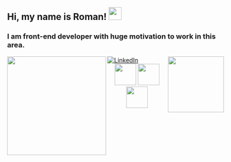 


<h2>
    Hi, my name is Roman!
        <img src="https://raw.githubusercontent.com/iampavangandhi/iampavangandhi/master/gifs/Hi.gif" width="30px">
</h2>     
<h3>
    I am front-end developer with huge motivation to work in this area.
</h3>




<img align='left' src="https://paugamez.com/wp-content/uploads/2020/05/simpleshow_02-by_paugamez.gif" width="230">
<img align='right' src="https://pbs.twimg.com/profile_images/1722273338/_____.gif" width="130">




<a href="https://www.linkedin.com/in/roman-hudz/">
    <img alt="LinkedIn" src="https://img.shields.io/badge/LinkedIn%20-Hudz%20Roman-blue?style=flat&logo=linkedin&labelColor=blue">
</a>



<div align='center'>
    <img src="https://media3.giphy.com/media/ln7z2eWriiQAllfVcn/200w.webp" width="50">
    <img src="https://i.giphy.com/media/eNAsjO55tPbgaor7ma/200w.webp" width="50">
    <img src="https://media0.giphy.com/media/fsEaZldNC8A1PJ3mwp/source.gif" width="50">
</div> 



